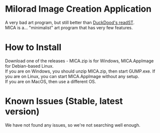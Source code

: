 # Milorad Image Creation Application
A very bad art program, but still better than [DuckDood's readST](https://github.com/DuckDood/readST).<br>
MICA is a... "minimalist" art program that has very few features.
# How to Install
Download one of the releases - MICA.zip is for Windows, MICA.AppImage for Debian-based Linux.<br>
If you are on Windows, you should unzip MICA.zip, then start GUMP.exe. If you are on Linux, you can start MICA.AppImage without any setup.<br>
If you are on MacOS, then use a different OS.
# Known Issues (Stable, latest version)
We have not found any issues, so we're not searching well enough.
